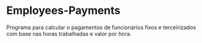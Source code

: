 # Employees-Payments
Programa para calcular o pagamentos de funcionários fixos e terceirizados com base nas horas trabalhadas e valor por hora.
